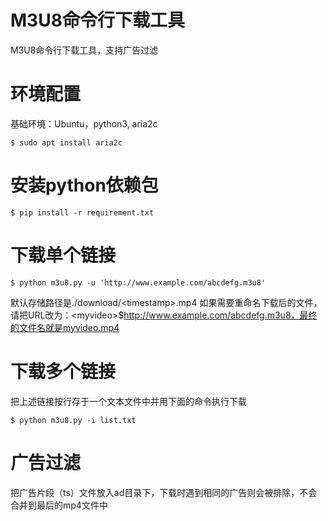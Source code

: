 # M3U8命令行下载工具

M3U8命令行下载工具，支持广告过滤

# 环境配置

基础环境：Ubuntu，python3, aria2c

```
$ sudo apt install aria2c
```

# 安装python依赖包

```
$ pip install -r requirement.txt
```

# 下载单个链接

```
$ python m3u8.py -u 'http://www.example.com/abcdefg.m3u8'
```

默认存储路径是./download/\<timestamp\>.mp4
如果需要重命名下载后的文件，请把URL改为：\<myvideo\>$http://www.example.com/abcdefg.m3u8，最终的文件名就是myvideo.mp4

# 下载多个链接

把上述链接按行存于一个文本文件中并用下面的命令执行下载

```
$ python m3u8.py -i list.txt
```

# 广告过滤

把广告片段（ts）文件放入ad目录下，下载时遇到相同的广告则会被排除，不会合并到最后的mp4文件中